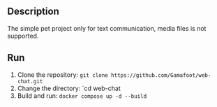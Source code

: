 ## Description
The simple pet project only for text communication, media files is not supported.

## Run
1) Clone the repository: `git clone https://github.com/Gamafoot/web-chat.git`
2) Change the directory: `cd web-chat
3) Build and run: `docker compose up -d --build`
